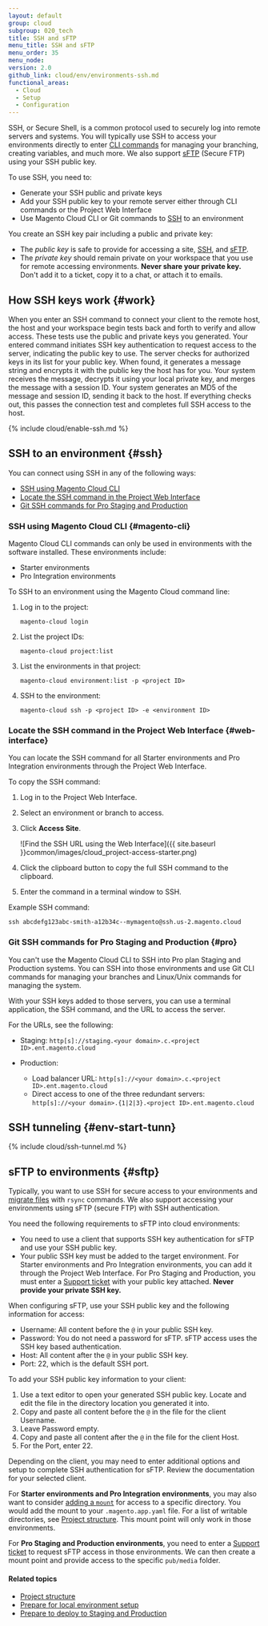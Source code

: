 ```yaml
---
layout: default
group: cloud
subgroup: 020_tech
title: SSH and sFTP
menu_title: SSH and sFTP
menu_order: 35
menu_node:
version: 2.0
github_link: cloud/env/environments-ssh.md
functional_areas:
  - Cloud
  - Setup
  - Configuration
---
```


SSH, or Secure Shell, is a common protocol used to securely log into remote servers and systems. You will typically use SSH to access your environments directly to enter [CLI commands]({{page.baseurl}}cloud/reference/cli-ref-topic.html) for managing your branching, creating variables, and much more. We also support [sFTP](#sftp) (Secure FTP) using your SSH public key.

To use SSH, you need to:

* Generate your SSH public and private keys
* Add your SSH public key to your remote server either through CLI commands or the Project Web Interface
* Use Magento Cloud CLI or Git commands to [SSH](#ssh) to an environment

You create an SSH key pair including a public and private key:

* The _public key_ is safe to provide for accessing a site, [SSH](#ssh), and [sFTP](#sftp).
* The _private key_ should remain private on your workspace that you use for remote accessing environments. **Never share your private key.** Don't add it to a ticket, copy it to a chat, or attach it to emails.

## How SSH keys work {#work}
When you enter an SSH command to connect your client to the remote host, the host and your workspace begin tests back and forth to verify and allow access. These tests use the public and private keys you generated. Your entered command initiates SSH key authentication to request access to the server, indicating the public key to use. The server checks for authorized keys in its list for your public key. When found, it generates a message string and encrypts it with the public key the host has for you. Your system receives the message, decrypts it using your local private key, and merges the message with a session ID. Your system generates an MD5 of the message and session ID, sending it back to the host. If everything checks out, this passes the connection test and completes full SSH access to the host.

{% include cloud/enable-ssh.md %}

## SSH to an environment {#ssh}
You can connect using SSH in any of the following ways:

* [SSH using Magento Cloud CLI](#magento-cli)
* [Locate the SSH command in the Project Web Interface](#web-interface)
* [Git SSH commands for Pro Staging and Production](#pro)

### SSH using Magento Cloud CLI {#magento-cli}
Magento Cloud CLI commands can only be used in environments with the software installed. These environments include:

* Starter environments
* Pro Integration environments

To SSH to an environment using the Magento Cloud command line:

1.	Log in to the project:

		magento-cloud login
2.	List the project IDs:

		magento-cloud project:list
3.	List the environments in that project:

		magento-cloud environment:list -p <project ID>
3.	SSH to the environment:

		magento-cloud ssh -p <project ID> -e <environment ID>

### Locate the SSH command in the Project Web Interface {#web-interface}
You can locate the SSH command for all Starter environments and Pro Integration environments through the Project Web Interface.

To copy the SSH command:

1.	Log in to the Project Web Interface.
2.	Select an environment or branch to access.
3.	Click **Access Site**.

	![Find the SSH URL using the Web Interface]({{ site.baseurl }}common/images/cloud_project-access-starter.png)

4.	Click the clipboard button to copy the full SSH command to the clipboard.
5.	Enter the command in a terminal window to SSH.

Example SSH command:

	ssh abcdefg123abc-smith-a12b34c--mymagento@ssh.us-2.magento.cloud

### Git SSH commands for Pro Staging and Production {#pro}
You can't use the Magento Cloud CLI to SSH into Pro plan Staging and Production systems. You can SSH into those environments and use Git CLI commands for managing your branches and Linux/Unix commands for managing the system.

With your SSH keys added to those servers, you can use a terminal application, the SSH command, and the URL to access the server.

For the URLs, see the following:

*	Staging: `http[s]://staging.<your domain>.c.<project ID>.ent.magento.cloud`
*	Production:

	*	Load balancer URL: `http[s]://<your domain>.c.<project ID>.ent.magento.cloud`
	*	Direct access to one of the three redundant servers: `http[s]://<your domain>.{1|2|3}.<project ID>.ent.magento.cloud`

## SSH tunneling {#env-start-tunn}

{% include cloud/ssh-tunnel.md %}

## sFTP to environments {#sftp}
Typically, you want to use SSH for secure access to your environments and [migrate files]({{page.baseurl}}cloud/live/stage-prod-migrate.html) with `rsync` commands. We also support accessing your environments using sFTP (secure FTP) with SSH authentication.

You need the following requirements to sFTP into cloud environments:

* You need to use a client that supports SSH key authentication for sFTP and use your SSH public key.
* Your public SSH key must be added to the target environment. For Starter environments and Pro Integration environments, you can add it through the Project Web Interface. For Pro Staging and Production, you must enter a [Support ticket]({{page.baseurl}}cloud/trouble/trouble.html) with your public key attached. **Never provide your private SSH key.**


When configuring sFTP, use your SSH public key and the following information for access:

* Username: All content before the `@` in your public SSH key.
* Password: You do not need a password for sFTP. sFTP access uses the SSH key based authentication.
* Host: All content after the `@` in your public SSH key.
* Port: 22, which is the default SSH port.

To add your SSH public key information to your client:

1. Use a text editor to open your generated SSH public key. Locate and edit the file in the directory location you generated it into.
2. Copy and paste all content before the `@` in the file for the client Username.
3. Leave Password empty.
4. Copy and paste all content after the `@` in the file for the client Host.
5. For the Port, enter 22.

Depending on the client, you may need to enter additional options and setup to complete SSH authentication for sFTP. Review the documentation for your selected client.

For **Starter environments and Pro Integration environments**, you may also want to consider [adding a `mount`]({{page.baseurl}}cloud/project/project-conf-files_magento-app.html#cloud-yaml-platform-mounts) for access to a specific directory. You would add the mount to your `.magento.app.yaml` file. For a list of writable directories, see [Project structure]({{page.baseurl}}cloud/project/project-start.html). This mount point will only work in those environments.

For **Pro Staging and Production environments**, you need to enter a [Support ticket]({{page.baseurl}}cloud/trouble/trouble.html) to request sFTP access in those environments. We can then create a mount point and provide access to the specific `pub/media` folder.

#### Related topics
*	[Project structure]({{page.baseurl}}cloud/project/project-start.html)
*	[Prepare for local environment setup]({{page.baseurl}}cloud/before/before-workspace.html)
*	[Prepare to deploy to Staging and Production]({{page.baseurl}}cloud/live/stage-prod-migrate-prereq.html)
